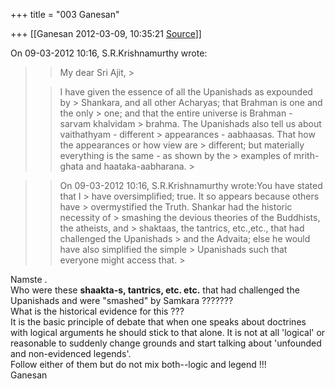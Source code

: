 +++
title = "003 Ganesan"

+++
[[Ganesan	2012-03-09, 10:35:21 [Source](https://groups.google.com/g/bvparishat/c/rhHTEFamYbs)]]



On 09-03-2012 10:16, S.R.Krishnamurthy wrote:

> 
> > My dear Sri Ajit, >
> 
> > 
> > 
> > 
> > 
> > I have given the essence of all the Upanishads as expounded by > Shankara, and all other Acharyas; that Brahman is one and the only > one; and that the entire universe is Brahman - sarvam khalvidam > brahma. The Upanishads also tell us about vaithathyam - different > appearances - aabhaasas. That how the appearances or how view are > different; but materially everything is the same - as shown by the > examples of mrith-ghata and haataka-aabharana. >
> 
> > 
> > 
> > 

> 
> > On 09-03-2012 10:16, S.R.Krishnamurthy wrote:You have stated that I > have oversimplified; true. It so appears because others have > overmystified the Truth. Shankar had the historic necessity of > smashing the devious theories of the Buddhists, the atheists, and > shaktaas, the tantrics, etc.,etc., that had challenged the Upanishads > and the Advaita; else he would have also simplified the simple > Upanishads such that everyone might access that. >
> 
> >   

  
  
Namste .  
Who were these **shaakta-s, tantrics, etc. etc.** that had challenged the Upanishads and were "smashed" by Samkara ???????  
What is the historical evidence for this ???  
It is the basic principle of debate that when one speaks about doctrines with logical arguments he should stick to that alone. It is not at all
'logical' or reasonable to suddenly change grounds and start talking about 'unfounded and non-evidenced legends'.  
Follow either of them but do not mix both--logic and legend !!!  
Ganesan  
  
  
  
  

``` ```

